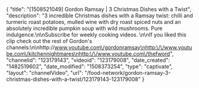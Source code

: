 {
    "title": "[1508521049] Gordon Ramsay | 3 Christmas Dishes with a Twist",
    "description": "3 incredible Christmas dishes with a Ramsay twist: chilli and turmeric roast potatoes, mulled wine with dry roast spiced nuts and an absolutely incredible pumpkin soup with wild mushrooms. Pure indulgence.\n\nSubscribe for weekly cooking videos. \n\nIf you liked this clip check out the rest of Gordon's channels:\n\nhttp:\/\/www.youtube.com\/gordonramsay\nhttp:\/\/www.youtube.com\/kitchennightmares\nhttp:\/\/www.youtube.com\/thefword",
    "channelid": "123179143",
    "videoid": "123179008",
    "date_created": "1482519602",
    "date_modified": "1508373254",
    "type": "captivate",
    "layout": "channelVideo",
    "url": "\/food-network\/gordon-ramsay-3-christmas-dishes-with-a-twist\/123179143-123179008"
}